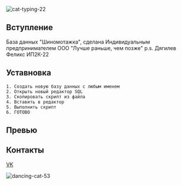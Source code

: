 ![cat-typing-22](https://user-images.githubusercontent.com/114806441/197030991-25f6454c-8195-4bff-a851-0db885c48a8e.gif)


## Вступление 

База данных "Шиномотажка", сделана Индивидуальным предпринимателем ООО "Лучше раньше, чем позже" p.s. Дягилев Феликс ИП2К-22

## Уставновка

```
1. Создать новую базу данных с любым именем
2. Открыть новый редактор SQL
3. Скопировать скрипт из файла 
4. Вставить в редактор 
5. Выполнить скрипт 
6. ГОТОВО
```

## Превью


## Контакты 

 [VK](https://vk.com/id688464257)

![dancing-cat-53](https://user-images.githubusercontent.com/114806441/197027858-59945789-700f-4d72-8706-7cd64273ef44.gif)
